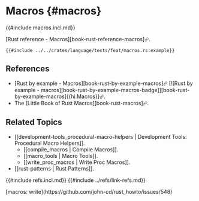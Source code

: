 # Macros {#macros}

{{#include macros.incl.md}}

[Rust reference - Macros][book-rust-reference-macros]⮳.

```rust,editable
{{#include ../../crates/language/tests/feat/macros.rs:example}}
```

## References

- [Rust by example - Macros][book-rust-by-example-macros]⮳ [![Rust by example - macros][book-rust-by-example-macros-badge]][book-rust-by-example-macros]{{hi:Macros}}⮳.
- The [Little Book of Rust Macros][book-rust-macros]⮳.

## Related Topics

- [[development-tools_procedural-macro-helpers | Development Tools: Procedural Macro Helpers]].
  - [[compile_macros | Compile Macros]].
  - [[macro_tools | Macro Tools]].
  - [[write_proc_macros | Write Proc Macros]].
- [[rust-patterns | Rust Patterns]].

{{#include refs.incl.md}}
{{#include ../refs/link-refs.md}}

<div class="hidden">
[macros: write](https://github.com/john-cd/rust_howto/issues/548)
</div>
